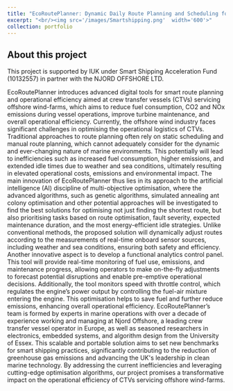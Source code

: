 ```yaml
---
title: "EcoRoutePlanner: Dynamic Daily Route Planning and Scheduling for Crew Transfer Vessels in Offshore Wind Farms (10132557)"
excerpt: "<br/><img src='/images/Smartshipping.png'  width='600'>"
collection: portfolio
---
```


## About this project
This project is supported by IUK under Smart Shipping Acceleration Fund (10132557) in partner with the NJORD OFFSHORE LTD.

EcoRoutePlanner introduces advanced digital tools for smart route planning and operational efficiency aimed at crew transfer vessels (CTVs) servicing offshore wind-farms, which aims to reduce fuel consumption, CO2 and NOx emissions during vessel operations, improve turbine maintenance, and overall operational efficiency.
Currently, the offshore wind industry faces significant challenges in optimising the operational logistics of CTVs. Traditional approaches to route planning often rely on static scheduling and manual route planning, which cannot adequately consider for the dynamic and ever-changing nature of marine environments. This potentially will lead to inefficiencies such as increased fuel consumption, higher emissions, and extended idle times due to weather and sea conditions, ultimately resulting in elevated operational costs, emissions and environmental impact.
The main innovation of EcoRoutePlanner thus lies in its approach to the artificial intelligence (AI) discipline of multi-objective optimisation, where the advanced algorithms, such as genetic algorithms, simulated annealing ant colony optimisation and other potential approaches will be investigated to find the best solutions for optimising not just finding the shortest route, but also prioritising tasks based on route optimisation, fault severity, expected maintenance duration, and the most energy-efficient idle strategies.
Unlike conventional methods, the proposed solution will dynamically adjust routes according to the measurements of real-time onboard sensor sources, including weather and sea conditions, ensuring both safety and efficiency.
Another innovative aspect is to develop a functional analytics control panel. This tool will provide real-time monitoring of fuel use, emissions, and maintenance progress, allowing operators to make on-the-fly adjustments to forecast potential disruptions and enable pre-emptive operational decisions. 
Additionally, the tool monitors speed with throttle control, which regulates the engine’s power output by controlling the fuel-air mixture entering the engine. This optimisation helps to save fuel and further reduce emissions, enhancing overall operational efficiency.
EcoRoutePlanner’s team is formed by experts in marine operations with over a decade of experience working and managing at Njord Offshore, a leading crew transfer vessel operator in Europe, as well as seasoned researchers in electronics, embedded systems, and algorithm design from the University of Essex. This scalable and portable solution aims to set new benchmarks for smart shipping practices, significantly contributing to the reduction of greenhouse gas emissions and advancing the UK's leadership in clean marine technology. By addressing the current inefficiencies and leveraging cutting-edge optimisation algorithms, our project promises a transformative impact on the operational efficiency of CTVs servicing offshore wind-farms.


<!-- ## News
- 09/2022: the grant application has been accepted by the EPSRC New Horizon scheme. -->